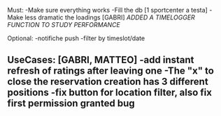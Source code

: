 Must:
-Make sure everything works
-Fill the db [1 sportcenter a testa]
-Make less dramatic the loadings [GABRI] *ADDED A TIMELOGGER FUNCTION TO STUDY PERFORMANCE*

Optional:
-notifiche push
-filter by timeslot/date

UseCases: [GABRI, MATTEO]
-add instant refresh of ratings after leaving one
-The "x" to close the reservation creation has 3 different positions
-fix button for location filter, also fix first permission granted bug
-